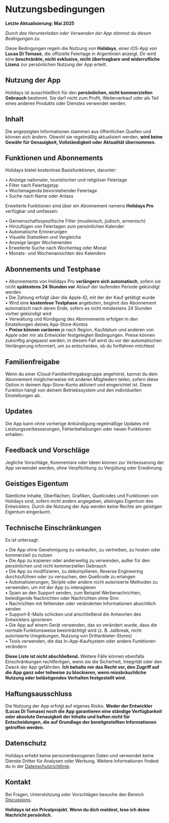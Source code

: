 # Nutzungsbedingungen  
  
**Letzte Aktualisierung: Mai 2025**  
  
*Durch das Herunterladen oder Verwenden der App stimmst du diesen Bedingungen zu.*  
  
Diese Bedingungen regeln die Nutzung von **Holidays**, einer iOS-App von **Lucas Di Tomase**, die offizielle Feiertage in Argentinien anzeigt. Dir wird eine **beschränkte, nicht exklusive, nicht übertragbare und widerrufliche Lizenz** zur persönlichen Nutzung der App erteilt.  
  
## Nutzung der App  
  
Holidays ist ausschließlich für den **persönlichen, nicht kommerziellen Gebrauch** bestimmt. Sie darf nicht zum Profit, Weiterverkauf oder als Teil eines anderen Produkts oder Dienstes verwendet werden.  
  
## Inhalt  
  
Die angezeigten Informationen stammen aus öffentlichen Quellen und können sich ändern. Obwohl sie regelmäßig aktualisiert werden, **wird keine Gewähr für Genauigkeit, Vollständigkeit oder Aktualität übernommen.**  
  
## Funktionen und Abonnements  
  
Holidays bietet kostenlose Basisfunktionen, darunter:  
  
• Anzeige nationaler, touristischer und religiöser Feiertage  
• Filter nach Feiertagstyp  
• Wochenagenda bevorstehender Feiertage  
• Suche nach Name oder Anlass  
  
Erweiterte Funktionen sind über ein Abonnement namens **Holidays Pro** verfügbar und umfassen:  
  
• Gemeinschaftsspezifische Filter (muslimisch, jüdisch, armenisch)  
• Hinzufügen von Feiertagen zum persönlichen Kalender  
• Automatische Erinnerungen  
• Visuelle Statistiken und Vergleiche  
• Anzeige langer Wochenenden  
• Erweiterte Suche nach Wochentag oder Monat  
• Monats- und Wochenansichten des Kalenders  
  
## Abonnements und Testphase  
  
• Abonnements von Holidays Pro **verlängern sich automatisch**, sofern sie nicht **spätestens 24 Stunden vor** Ablauf der laufenden Periode gekündigt werden  
• Die Zahlung erfolgt über die Apple-ID, mit der der Kauf getätigt wurde  
• Wird eine **kostenlose Testphase** angeboten, beginnt das Abonnement automatisch nach deren Ende, sofern es nicht mindestens 24 Stunden vorher gekündigt wird  
• Verwaltung und Kündigung des Abonnements erfolgen in den Einstellungen deines App-Store-Kontos  
• **Preise können variieren** je nach Region, Kaufdatum und anderen von Apple oder mir als Entwickler festgelegten Bedingungen. Preise können zukünftig angepasst werden; in diesem Fall wirst du vor der automatischen Verlängerung informiert, um zu entscheiden, ob du fortfahren möchtest  
  
## Familienfreigabe  
  
Wenn du einer iCloud-Familienfreigabegruppe angehörst, kannst du dein Abonnement möglicherweise mit anderen Mitgliedern teilen, sofern diese Option in deinem App-Store-Konto aktiviert und eingerichtet ist. Diese Funktion hängt von deinem Betriebssystem und den individuellen Einstellungen ab.  
  
## Updates  
  
Die App kann ohne vorherige Ankündigung regelmäßige Updates mit Leistungsverbesserungen, Fehlerbehebungen oder neuen Funktionen erhalten.  
  
## Feedback und Vorschläge  
  
Jegliche Vorschläge, Kommentare oder Ideen können zur Verbesserung der App verwendet werden, ohne Verpflichtung zu Vergütung oder Erwähnung.  
  
## Geistiges Eigentum  
  
Sämtliche Inhalte, Oberflächen, Grafiken, Quellcodes und Funktionen von Holidays sind, sofern nicht anders angegeben, alleiniges Eigentum des Entwicklers. Durch die Nutzung der App werden keine Rechte am geistigen Eigentum eingeräumt.  
  
## Technische Einschränkungen  
  
Es ist untersagt:  
  
• Die App ohne Genehmigung zu verkaufen, zu vertreiben, zu hosten oder kommerziell zu nutzen  
• Die App zu kopieren oder anderweitig zu verwenden, außer für den persönlichen und nicht kommerziellen Gebrauch  
• Die App zu modifizieren, zu dekompilieren, Reverse Engineering durchzuführen oder zu versuchen, den Quellcode zu erlangen  
• Automatisierungen, Skripte oder andere nicht autorisierte Methoden zu verwenden, um mit der App zu interagieren  
• Spam an den Support senden, zum Beispiel Werbenachrichten, beleidigende Nachrichten oder Nachrichten ohne Sinn  
• Nachrichten mit fehlenden oder veränderten Informationen absichtlich senden  
• Support-E-Mails schicken und anschließend die Antworten des Entwicklers ignorieren  
• Die App auf einem Gerät verwenden, das so verändert wurde, dass die normale Funktionsweise beeinträchtigt wird (z. B. Jailbreak, nicht autorisierte Umgebungen, Nutzung von Drittanbieter-Stores)  
• Tools verwenden, die das In-App-Kaufsystem oder andere Funktionen verändern  
  
**Diese Liste ist nicht abschließend.** Weitere Fälle können ebenfalls Einschränkungen rechtfertigen, wenn sie die Sicherheit, Integrität oder den Zweck der App gefährden. **Ich behalte mir das Recht vor, den Zugriff auf die App ganz oder teilweise zu blockieren, wenn missbräuchliche Nutzung oder belästigendes Verhalten festgestellt wird.**  
  
## Haftungsausschluss  
  
Die Nutzung der App erfolgt auf eigenes Risiko. **Weder der Entwickler (Lucas Di Tomase) noch die App garantieren eine ständige Verfügbarkeit oder absolute Genauigkeit der Inhalte und haften nicht für Entscheidungen, die auf Grundlage der bereitgestellten Informationen getroffen werden.**  
  
## Datenschutz  
  
Holidays erhebt keine personenbezogenen Daten und verwendet keine Dienste Dritter für Analysen oder Werbung. Weitere Informationen findest du in der [Datenschutzrichtlinie](https://lucasditomase.github.io/feriados/de/privacy-policy).  
  
## Kontakt  
  
Bei Fragen, Unterstützung oder Vorschlägen besuche den Bereich [Discussions](https://github.com/lucasditomase/feriados/discussions).  
  
**Holidays ist ein Privatprojekt. Wenn du dich meldest, lese ich deine Nachricht persönlich.**  
